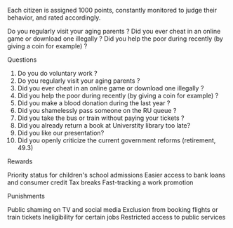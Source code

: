 Each citizen is assigned 1000 points, constantly monitored to judge their behavior, and rated accordingly.

Do you regularly visit your aging parents ?
Did you ever cheat in an online game or download one illegally ?
Did you help the poor during recently (by giving a coin for example) ?


Questions

1. Do you do voluntary work ?
2. Do you regularly visit your aging parents ?
3. Did you ever cheat in an online game or download one illegally ?
4. Did you help the poor during recently (by giving a coin for example) ?
5. Did you make a blood donation during the last year ?
6. Did you shamelessly pass someone on the RU queue ?
7. Did you take the bus or train without paying your tickets ?
8. Did you already return a book at Universtity library too late?
9. Did you like our presentation?
10. Did you openly criticize the current government reforms (retirement, 49.3) 

Rewards

Priority status for children's school admissions 
Easier access to bank loans and consumer credit
Tax breaks
Fast-tracking a work promotion

Punishments

Public shaming on TV and social media
Exclusion from booking flights or train tickets
Ineligibility for certain jobs
Restricted access to public services
